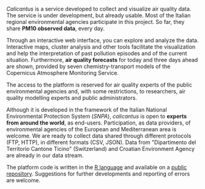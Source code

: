 _Calicantus_ is a service developed to collect and visualize air quality data. The service is under development, but already usable. Most of the Italian regional environmental agencies participate in this project. So far, they share __PM10 observed data__, every day.  

Through an interactive web interface, you can explore and analyze the data. Interactive maps, cluster analysis and other tools facilitate the visualization and help the interpretation of past pollution episodes and of the current situation. Furthermore, __air quality forecasts__ for today and three days ahead are shown, provided by seven chemistry-transport models of the Copernicus Atmosphere Monitoring Service. 

The access to the platform is reserved for air quality experts of the public environmental agencies and, with some restrictions, to researchers, air quality modelling experts and public administrators.

Although it is developed in the framework of the Italian National Environmental Protection System (_SNPA_), _calicantus_ is open to __experts from around the world__, as end-users. Participation, as data providers, of environmental agencies of the European and Mediterranean area is welcome. We are ready to collect data shared through different protocols (FTP, HTTP), in different formats (CSV, JSON). Data from "Dipartimento del Territorio Cantone Ticino" (Switzerland) and Croatian Environment Agency are already in our data stream.

The platform code is written in the [R language](http://www.r-project.org) and available on a [public repository](https://www.github.com/jobonaf/calicantus). Suggestions for further developments and reporting of errors are welcome.

